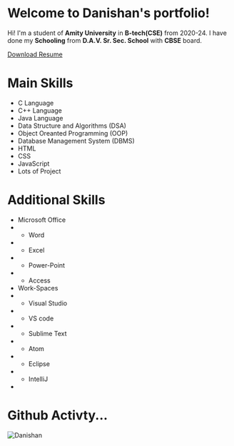 # Welcome to Danishan's portfolio!

 Hi! I'm a student of  **Amity University** in **B-tech(CSE)** from 2020-24. I have done my **Schooling** from **D.A.V. Sr. Sec. School** with **CBSE** board.
 
 [Download Resume](https://github.com/Danishan1/Danishan1)
 
 
 
 # Main Skills
 
 - C Language
 - C++ Language
 - Java Language
 - Data Structure and Algorithms (DSA) 
 - Object Oreanted Programming (OOP)
 - Database Management System (DBMS) 
 - HTML 
 - CSS
 - JavaScript
 - Lots of Project 
 
 # Additional Skills
 - Microsoft Office 
 - - Word
 - - Excel
 - - Power-Point
 - - Access
 - Work-Spaces
 - - Visual Studio 
 - - VS code
 - - Sublime Text
 - - Atom
 - - Eclipse
 - - IntelliJ
 - 
 

# Github Activty... 


![Danishan](https://github-readme-stats.vercel.app/api?username=Danishan1&&show_icons=true&&title&title_color=17202A&icon_color=A2D9CE&text_color=daf7dc&bg_color=16A085)
